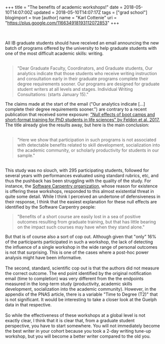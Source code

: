 +++
title = "The benefits of academic workshops!"
date = 2018-05-10T14:07:00Z
updated = 2018-05-10T14:07:17Z
tags = ["grad school"]
blogimport = true 
[author]
	name = "Karl Cottenie"
	uri = "https://plus.google.com/116634918193112072853"
+++

<br /><br />All IB graduate students should have received an email announcing the new batch of programs offered by the university to help graduate students with one of the most difficult academic skills: writing.<br /><br /><blockquote class="tr_bq">"Dear Graduate Faculty, Coordinators, and Graduate students,  Our analytics indicate that those students who receive writing instruction and consultation early in their graduate programs complete their degree requirements sooner. Our programs are designed for graduate student writers at all levels and stages.   Individual Writing Consultations: (starts January 15)."</blockquote>The claims made at the start of the email ("Our analytics indicate [...] complete their degree requirements sooner.") are contrary to a recent publication that received some exposure: <a href="http://www.pnas.org/content/114/37/9854">"Null effects of boot camps and short-format training for PhD students in life sciences" by Feldon et al. 2017.</a> The title already give the results away, but here is the main conclusion:<br /><br /><blockquote class="tr_bq">"Here we show that participation in such programs is not associated with detectable benefits related to skill development, socialization into the academic community, or scholarly productivity for students in our sample."</blockquote><br />This study was no slouch, with 295 participating students, followed for several years with performances evaluated using standard rubrics, etc, and thus the pushback has been struggling with the quality of the study. For instance, the <a href="https://software-carpentry.org/blog/2017/12/response-null-effects.html">Software Carpentry organization</a>, whose reason for existence is offering these workshops, responded to this almost existential threat in quite some detail. While I think I perceived an undertone of defensiveness in their response, I think that the easiest explanation for these null effects are identified by the Software Carpentry people:<br /><blockquote class="tr_bq">"Benefits of a short course are easily lost in a sea of positive outcomes resulting from graduate training, but that has little bearing on the impact such courses may have when they stand alone."</blockquote>But that is of course also a sort of cop out. Although given that "only" 16% of the participants participated in such a workshop, the lack of detecting the influence of a single workshop in the wide range of personal outcomes is not that surprising. This is one of the cases where a post-hoc power analysis might have been informative.<br /><br />The second, standard, scientific cop out is that the authors did not measure the correct outcome. The end point identified by the original notification email (time to completion) was very different from the the endpoints measured in the long-term study (productivity, academic skills development, socialization into the academic community). However, in the appendix of the PNAS article, there is a variable "Time to Degree (T2)" that is not significant. It would be interesting to take a closer look at the Guelph data in that respective.<br /><br />So while the effectiveness of these workshops at a global level is not exactly clear, I think that it is clear that, from a graduate student perspective, you have to start somewhere. You will not immediately become the best writer in your cohort because you took a 2-day writing tune-up workshop, but you will become a better writer compared to the old you.
